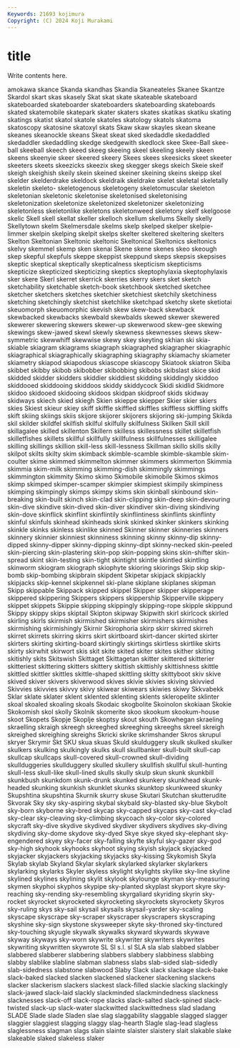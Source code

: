 ```yaml
---
Keywords: 21693 kojimura
Copyright: (C) 2024 Koji Murakami
---
```


# title

Write contents here.



amokawa
skance Skanda skandhas Skandia Skaneateles Skanee Skantze Skardol skart skas
skasely Skat skat skate skateable skateboard skateboarded skateboarder skateboarders skateboarding
skateboards skated skatemobile skatepark skater skaters skates skatikas skatiku skating
skatings skatist skatol skatole skatoles skatology skatols skatoma skatoscopy skatosine
skatoxyl skats Skaw skaw skayles skean skeane skeanes skeanockle skeans
Skeat skeat sked skedaddle skedaddled skedaddler skedaddling skedge skedgewith skedlock
skee Skee-Ball skee-ball skeeball skeech skeed skeeg skeeing skeel skeeling
skeely skeen skeens skeenyie skeer skeered skeery Skees skees skeesicks
skeet skeeter skeeters skeets skeezicks skeezix skeg skegger skegs skeich
Skeie skeif skeigh skeighish skeily skein skeined skeiner skeining skeins
skeipp skel skelder skelderdrake skeldock skeldraik skeldrake skelet skeletal skeletally
skeletin skeleto- skeletogenous skeletogeny skeletomuscular skeleton skeletonian skeletonic skeletonise skeletonised
skeletonising skeletonization skeletonize skeletonized skeletonizer skeletonizing skeletonless skeletonlike skeletons skeletonweed
skeletony skelf skelgoose skelic Skell skell skellat skeller skelloch skellum
skellums Skelly skelly Skellytown skelm Skelmersdale skelms skelp skelped skelper
skelpie-limmer skelpin skelping skelpit skelps skelter skeltered skeltering skelters Skelton
Skeltonian Skeltonic skeltonic Skeltonical Skeltonics skeltonics skelvy skemmel skemp sken
skenai Skene skene skenes skeo skeough skep skepful skepfuls skeppe
skeppist skeppund skeps skepsis skepsises skeptic skeptical skeptically skepticalness skepticism
skepticisms skepticize skepticized skepticizing skeptics skeptophylaxia skeptophylaxis sker skere Skerl
skerret skerrick skerries skerry skers sket sketch sketchability sketchable sketch-book
sketchbook sketched sketchee sketcher sketchers sketches sketchier sketchiest sketchily sketchiness
sketching sketchingly sketchist sketchlike sketchpad sketchy skete sketiotai skeuomorph skeuomorphic
skevish skew skew-back skewback skewbacked skewbacks skewbald skewbalds skewed skewer
skewered skewerer skewering skewers skewer-up skewerwood skew-gee skewing skewings skew-jawed
skewl skewly skewness skewnesses skews skew-symmetric skewwhiff skewwise skewy skey
skeyting skhian ski skia- skiable skiagram skiagrams skiagraph skiagraphed skiagrapher
skiagraphic skiagraphical skiagraphically skiagraphing skiagraphy skiamachy skiameter skiametry skiapod skiapodous
skiascope skiascopy Skiatook skiatron Skiba skibbet skibby skibob skibobber skibobbing
skibobs skibslast skice skid skidded skidder skidders skiddier skiddiest skidding
skiddingly skiddoo skiddooed skiddooing skiddoos skiddy skiddycock Skidi skidlid Skidmore
skidoo skidooed skidooing skidoos skidpan skidproof skids skidway skidways skiech
skied skiegh Skien skieppe skiepper Skier skier skiers skies Skiest
skieur skiey skiff skiffle skiffled skiffles skiffless skiffling skiffs skift
skiing skiings skiis skijore skijorer skijorers skijoring ski-jumping Skikda skil
skilder skildfel skilfish skilful skilfully skilfulness Skilken Skill skill skillagalee
skilled skillenton Skillern skilless skillessness skillet skilletfish skilletfishes skillets skillful
skillfully skillfulness skillfulnesses skilligalee skilling skillings skillion skill-less skill-lessness Skillman
skillo skills skilly skilpot skilts skilty skim skimback skimble-scamble skimble-skamble
skim-coulter skime skimmed skimmelton skimmer skimmers skimmerton Skimmia skimmia skim-milk
skimming skimming-dish skimmingly skimmings skimmington skimmity Skimo skimo Skimobile skimobile
Skimos skimos skimp skimped skimper-scamper skimpier skimpiest skimpily skimpiness skimping
skimpingly skimps skimpy skims skin skinball skinbound skin-breaking skin-built skinch
skin-clad skin-clipping skin-deep skin-devouring skin-dive skindive skin-dived skin-diver skindiver skin-diving
skindiving skin-dove skinflick skinflint skinflintily skinflintiness skinflints skinflinty skinful skinfuls
skinhead skinheads skink skinked skinker skinkers skinking skinkle skinks skinless
skinlike skinned Skinner skinner skinneries skinners skinnery skinnier skinniest skinniness
skinning skinny skinny-dip skinny-dipped skinny-dipper skinny-dipping skinny-dipt skinny-necked skin-peeled skin-piercing
skin-plastering skin-pop skin-popping skins skin-shifter skin-spread skint skin-testing skin-tight skintight
skintle skintled skintling skinworm skiogram skiograph skiophyte skioring skiorings Skip
skip skip-bomb skip-bombing skipbrain skipdent Skipetar skipjack skipjackly skipjacks skip-kennel
skipkennel ski-plane skiplane skiplanes skipman Skipp skippable Skippack skipped skippel
Skipper skipper skipperage skippered skippering Skippers skippers skippership Skipperville skippery
skippet skippets Skippie skipping skippingly skipping-rope skipple skippund Skippy skippy
skips skiptail Skipton skipway Skipwith skirl skirlcock skirled skirling skirls
skirmish skirmished skirmisher skirmishers skirmishes skirmishing skirmishingly Skirnir Skirophoria skirp
skirr skirred skirreh skirret skirrets skirring skirrs skirt skirtboard skirt-dancer
skirted skirter skirters skirting skirting-board skirtingly skirtings skirtless skirtlike skirts
skirty skirwhit skirwort skis skit skite skited skiter skites skither
skiting skitishly skits Skitswish Skittaget Skittagetan skitter skittered skitterier skitteriest
skittering skitters skittery skittish skittishly skittishness skittle skittled skittler skittles
skittle-shaped skittling skitty skittyboot skiv skive skived skiver skivers skiverwood
skives skivie skivies skiving skivvied Skivvies skivvies skivvy skivy skiwear
skiwears skiwies skiwy Skkvabekk Sklar sklate sklater sklent sklented sklenting
sklents skleropelite sklinter skoal skoaled skoaling skoals Skodaic skogbolite Skoinolon
skokiaan Skokie Skokomish skol skolly Skolnik skomerite skoo skookum skookum-house
skoot Skopets Skopje Skoplje skoptsy skout skouth Skowhegan skraeling skraelling
skraigh skreegh skreeghed skreeghing skreeghs skreel skreigh skreighed skreighing skreighs
Skricki skrike skrimshander Skros skrupul skryer Skrymir Skt SKU skua
skuas Skuld skulduggery skulk skulked skulker skulkers skulking skulkingly skulks
skull skullbanker skull-built skull-cap skullcap skullcaps skull-covered skull-crowned skull-dividing skullduggeries
skullduggery skulled skullery skullfish skullful skull-hunting skull-less skull-like skull-lined skulls
skully skulp skun skunk skunkbill skunkbush skunkdom skunk-drunk skunked skunkery
skunkhead skunk-headed skunking skunkish skunklet skunks skunktop skunkweed skunky Skupshtina
skupshtina Skurnik skurry skuse Skutari Skutchan skutterudite Skvorak Sky sky
sky-aspiring skybal skybald sky-blasted sky-blue Skybolt sky-born skyborne sky-bred skycap
sky-capped skycaps sky-cast sky-clad sky-clear sky-cleaving sky-climbing skycoach sky-color sky-colored
skycraft sky-dive skydive skydived skydiver skydivers skydives sky-diving skydiving sky-dome
skydove sky-dyed Skye skye skyed sky-elephant sky-engendered skyey sky-facer sky-falling
skyfte skyful sky-gazer sky-god sky-high skyhook skyhooks skyhoot skying skyish
skyjack skyjacked skyjacker skyjackers skyjacking skyjacks sky-kissing Skykomish Skyla Skylab
skylab Skyland Skylar skylark skylarked skylarker skylarkers skylarking skylarks Skyler
skyless skylight skylights skylike sky-line skyline skylined skylines skylining skylit
skylook skylounge skyman sky-measuring skymen skyphoi skyphos skypipe sky-planted skyplast
skyport skyre sky-reaching sky-rending sky-resembling skyrgaliard skyriding skyrin sky-rocket skyrocket
skyrocketed skyrocketing skyrockets skyrockety Skyros sky-ruling skys sky-sail skysail skysails
skysail-yarder sky-scaling skyscape skyscrape sky-scraper skyscraper skyscrapers skyscraping skyshine sky-sign
skystone skysweeper skyte sky-throned sky-tinctured sky-touching skyugle skywalk skywalks skyward
skywards skywave skyway skyways sky-worn skywrite skywriter skywriters skywrites skywriting
skywritten skywrote SL Sl s.l. sl SLA sla slab slabbed
slabber slabbered slabberer slabbering slabbers slabbery slabbiness slabbing slabby slablike
slabline slabman slabness slabs slab-sided slab-sidedly slab-sidedness slabstone slabwood Slaby
Slack slack slackage slack-bake slack-baked slacked slacken slackened slackener slackening
slackens slacker slackerism slackers slackest slack-filled slackie slacking slackingly slack-jawed
slack-laid slackly slackminded slackmindedness slackness slacknesses slack-off slack-rope slacks slack-salted
slack-spined slack-twisted slack-up slack-water slackwitted slackwittedness slad sladang SLADE Slade
slade Sladen slae slag slaggability slaggable slagged slagger slaggier slaggiest
slagging slaggy slag-hearth Slagle slag-lead slagless slaglessness slagman slags slain
slainte slaister slaistery slait slakable slake slakeable slaked slakeless slaker
